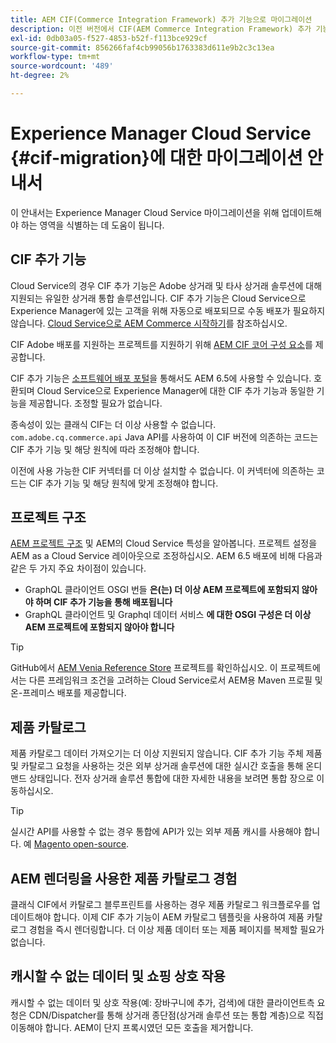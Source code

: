 ```yaml
---
title: AEM CIF(Commerce Integration Framework) 추가 기능으로 마이그레이션
description: 이전 버전에서 CIF(AEM Commerce Integration Framework) 추가 기능으로 마이그레이션하는 방법
exl-id: 0db03a05-f527-4853-b52f-f113bce929cf
source-git-commit: 856266faf4cb99056b1763383d611e9b2c3c13ea
workflow-type: tm+mt
source-wordcount: '489'
ht-degree: 2%

---
```


# Experience Manager Cloud Service {#cif-migration}에 대한 마이그레이션 안내서

이 안내서는 Experience Manager Cloud Service 마이그레이션을 위해 업데이트해야 하는 영역을 식별하는 데 도움이 됩니다.

## CIF 추가 기능

Cloud Service의 경우 CIF 추가 기능은 Adobe 상거래 및 타사 상거래 솔루션에 대해 지원되는 유일한 상거래 통합 솔루션입니다. CIF 추가 기능은 Cloud Service으로 Experience Manager에 있는 고객을 위해 자동으로 배포되므로 수동 배포가 필요하지 않습니다. [Cloud Service으로 AEM Commerce 시작하기](getting-started.md)를 참조하십시오.

CIF Adobe 배포를 지원하는 프로젝트를 지원하기 위해 [AEM CIF 코어 구성 요소](https://github.com/adobe/aem-core-cif-components)를 제공합니다.

CIF 추가 기능은 [소프트웨어 배포 포털](https://experience.adobe.com/#/downloads/content/software-distribution/en/aem.html)을 통해서도 AEM 6.5에 사용할 수 있습니다. 호환되며 Cloud Service으로 Experience Manager에 대한 CIF 추가 기능과 동일한 기능을 제공합니다. 조정할 필요가 없습니다.

종속성이 있는 클래식 CIF는 더 이상 사용할 수 없습니다. `com.adobe.cq.commerce.api` Java API를 사용하여 이 CIF 버전에 의존하는 코드는 CIF 추가 기능 및 해당 원칙에 따라 조정해야 합니다.

이전에 사용 가능한 CIF 커넥터를 더 이상 설치할 수 없습니다. 이 커넥터에 의존하는 코드는 CIF 추가 기능 및 해당 원칙에 맞게 조정해야 합니다.

## 프로젝트 구조

[AEM 프로젝트 구조](https://experienceleague.adobe.com/docs/experience-manager-cloud-service/implementing/developing/aem-project-content-package-structure.html) 및 AEM의 Cloud Service 특성을 알아봅니다. 프로젝트 설정을 AEM as a Cloud Service 레이아웃으로 조정하십시오.
AEM 6.5 배포에 비해 다음과 같은 두 가지 주요 차이점이 있습니다.

* GraphQL 클라이언트 OSGI 번들 **은(는) 더 이상 AEM 프로젝트에 포함되지 않아야 하며 CIF 추가 기능을 통해 배포됩니다**
* GraphQL 클라이언트 및 Graphql 데이터 서비스 **에 대한 OSGI 구성은 더 이상 AEM 프로젝트에 포함되지 않아야 합니다**

>[!TIP]
>
>GitHub에서 [AEM Venia Reference Store](https://github.com/adobe/aem-cif-guides-venia) 프로젝트를 확인하십시오. 이 프로젝트에서는 다른 프레임워크 조건을 고려하는 Cloud Service로서 AEM용 Maven 프로필 및 온-프레미스 배포를 제공합니다.

## 제품 카탈로그

제품 카탈로그 데이터 가져오기는 더 이상 지원되지 않습니다. CIF 추가 기능 주체 제품 및 카탈로그 요청을 사용하는 것은 외부 상거래 솔루션에 대한 실시간 호출을 통해 온디맨드 상태입니다. 전자 상거래 솔루션 통합에 대한 자세한 내용을 보려면 통합 장으로 이동하십시오.

>[!TIP]
>
>실시간 API를 사용할 수 없는 경우 통합에 API가 있는 외부 제품 캐시를 사용해야 합니다. 예 [Magento open-source](https://magento.com/products/magento-open-source).

## AEM 렌더링을 사용한 제품 카탈로그 경험

클래식 CIF에서 카탈로그 블루프린트를 사용하는 경우 제품 카탈로그 워크플로우를 업데이트해야 합니다. 이제 CIF 추가 기능이 AEM 카탈로그 템플릿을 사용하여 제품 카탈로그 경험을 즉시 렌더링합니다. 더 이상 제품 데이터 또는 제품 페이지를 복제할 필요가 없습니다.

## 캐시할 수 없는 데이터 및 쇼핑 상호 작용

캐시할 수 없는 데이터 및 상호 작용(예: 장바구니에 추가, 검색)에 대한 클라이언트측 요청은 CDN/Dispatcher를 통해 상거래 종단점(상거래 솔루션 또는 통합 계층)으로 직접 이동해야 합니다. AEM이 단지 프록시였던 모든 호출을 제거합니다.
